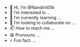 - 👋 Hi, I’m @Nandini05k
- 👀 I’m interested in ...
- 🌱 I’m currently learning ...
- 💞️ I’m looking to collaborate on ...
- 📫 How to reach me ...
- 😄 Pronouns: ...
- ⚡ Fun fact: ...

<!---
Nandini05k/Nandini05k is a ✨ special ✨ repository because its `README.md` (this file) appears on your GitHub profile.
You can click the Preview link to take a look at your changes.
--->
